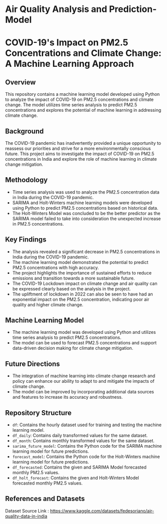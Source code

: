 # Air Quality Analysis and Prediction-Model
# COVID-19's Impact on PM2.5 Concentrations and Climate Change: A Machine Learning Approach

## Overview

This repository contains a machine learning model developed using Python to analyze the impact of COVID-19 on PM2.5 concentrations and climate change. The model utilizes time series analysis to predict PM2.5 concentrations and explores the potential of machine learning in addressing climate change.

## Background

The COVID-19 pandemic has inadvertently provided a unique opportunity to reassess our priorities and strive for a more environmentally conscious future. This project aims to investigate the impact of COVID-19 on PM2.5 concentrations in India and explore the role of machine learning in climate change mitigation.

## Methodology

* Time series analysis was used to analyze the PM2.5 concentration data in India during the COVID-19 pandemic.
* SARIMA and Holt-Winters machine learning models were developed using Python to predict PM2.5 concentrations based on historical data.
* The Holt-Winters Model was concluded to be the better predictor as the SARIMA model failed to take into consideration the unexpected increase in PM2.5 concentrations.

## Key Findings

* The analysis revealed a significant decrease in PM2.5 concentrations in India during the COVID-19 pandemic.
* The machine learning model demonstrated the potential to predict PM2.5 concentrations with high accuracy.
* The project highlights the importance of sustained efforts to reduce emissions and transition towards a more sustainable future.
* The COVID-19 Lockdown impact on climate change and air quality can be expressed clearly based on the analysis in the project.
* The upliftment of lockdown in 2022 can also be seen to have had an exponential impact on the PM2.5 concentration, indicating poor air quality and higher climate change.

## Machine Learning Model

* The machine learning model was developed using Python and utilizes time series analysis to predict PM2.5 concentrations.
* The model can be used to forecast PM2.5 concentrations and support data-driven decision making for climate change mitigation.

## Future Directions

* The integration of machine learning into climate change research and policy can enhance our ability to adapt to and mitigate the impacts of climate change.
* The model can be improved by incorporating additional data sources and features to increase its accuracy and robustness.

## Repository Structure

* `df`: Contains the hourly dataset used for training and testing the machine learning model.
* `df_daily`: Contains daily transformed values for the same dataset.
* `df_month`: Contains monthly transformed values for the same dataset.
* `sarima_future_model`: Contains the Python code for the SARIMA machine learning model for future predictions.
* `forecast_model`: Contains the Python code for the Holt-Winters machine learning model for future predictions.
* `df_forecasted`: Contains the given and SARIMA Model forecasted monthly PM2.5 values.
* `df_holt_forecast`: Contains the given and Holt-Winters Model forecasted monthly PM2.5 values.

## References and Datasets

Dataset Source Link : https://www.kaggle.com/datasets/fedesoriano/air-quality-data-in-india
